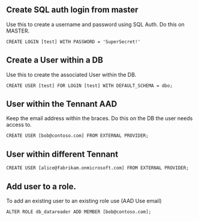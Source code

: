 ## Create SQL auth login from master 

Use this to create a username and password using SQL Auth. Do this on MASTER.

    CREATE LOGIN [test] WITH PASSWORD = 'SuperSecret!' 

## Create a User within a DB

Use this to create the associated User within the DB.

    CREATE USER [test] FOR LOGIN [test] WITH DEFAULT_SCHEMA = dbo; 


## User within the Tennant AAD

Keep the email address within the braces. Do this on the DB the user needs access to.

    CREATE USER [bob@contoso.com] FROM EXTERNAL PROVIDER;

## User within different Tennant

    CREATE USER [alice@fabrikam.onmicrosoft.com] FROM EXTERNAL PROVIDER;

## Add user to a role.

To add an existing user to an existing role use (AAD Use email)

    ALTER ROLE db_datareader ADD MEMBER [bob@contoso.com]; 